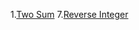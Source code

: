 1.[Two Sum](https://leetcode.com/problems/two-sum/)
7.[Reverse Integer](https://leetcode.com/problems/reverse-integer/)


